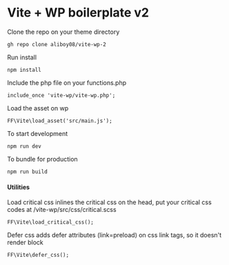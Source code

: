<h1>Vite + WP boilerplate v2</h1>

Clone the repo on your theme directory
```
gh repo clone aliboy08/vite-wp-2
```

Run install
```
npm install
```


Include the php file on your functions.php
```
include_once 'vite-wp/vite-wp.php';
```

Load the asset on wp
```
FF\Vite\load_asset('src/main.js');
```

To start development
```
npm run dev
```

To bundle for production
```
npm run build
```

<h4>Utilities</h4>

Load critical css
inlines the critical css on the head, put your critical css codes at /vite-wp/src/css/critical.scss
```
FF\Vite\load_critical_css();
```

Defer css
adds defer attributes (link=preload) on css link tags, so it doesn't render block
```
FF\Vite\defer_css();
```

